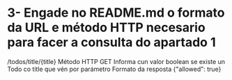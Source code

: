 # 3- Engade no README.md o formato da URL e método HTTP necesario para facer a consulta do apartado 1


/todos/title/{title}
Método HTTP GET
Informa cun valor boolean se existe un Todo co title que vén por parámetro
Formato da resposta
{"allowed": true}